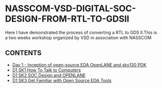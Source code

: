 # NASSCOM-VSD-DIGITAL-SOC-DESIGN-FROM-RTL-TO-GDSII
Here I have demonstrated the process of converting a RTL to GDS II.This is a two weeks workshop organized by VSD in association with NASSCOM
## CONTENTS
- [Day 1 - Inception of open-source EDA OpenLANE and sky130 PDK](#day-1---inception-of-open-source-eda-openlane-and-sky130-pdk)
 - [D1 SK1 How To Talk to Computers](#d1-sk1-how-to-talk-to-computers)
 - [D1 SK2 SOC Design and OPENLANE](#d1-sk2-soc-design-and-openlane)
 - [D1 SK3 Get Familiar with Open Source EDA Tools](#d1-sk3-get-familiar-with-open-source-eda-tools)
